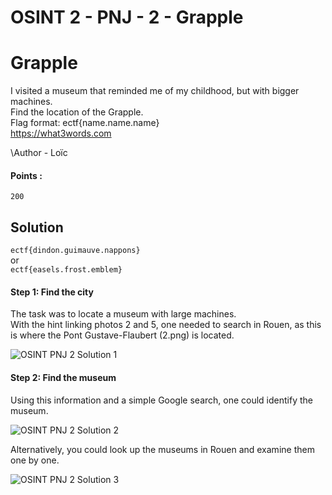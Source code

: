 ﻿# OSINT 2 - PNJ - 2 - Grapple

# Grapple
I visited a museum that reminded me of my childhood, but with bigger machines.  
Find the location of the Grapple.  
Flag format: ectf{name.name.name}  
https://what3words.com

\Author - Loïc

#### Points :
`200`

## Solution

`ectf{dindon.guimauve.nappons}`  
or  
`ectf{easels.frost.emblem}`  


#### Step 1: Find the city
The task was to locate a museum with large machines.  
With the hint linking photos 2 and 5, one needed to search in Rouen, as this is where the Pont Gustave-Flaubert (2.png) is located.  

![OSINT PNJ 2 Solution 1](OSINT_2_-2-Grapple_solution_1.png) 

#### Step 2: Find the museum
Using this information and a simple Google search, one could identify the museum.  

![OSINT PNJ 2 Solution 2](OSINT_2_-2-Grapple_solution_2.png) 

Alternatively, you could look up the museums in Rouen and examine them one by one.  

![OSINT PNJ 2 Solution 3](OSINT_2_-2-Grapple_solution_3.png) 

